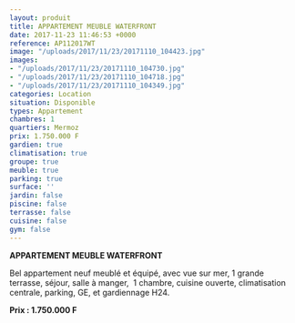 ```yaml
---
layout: produit
title: APPARTEMENT MEUBLE WATERFRONT
date: 2017-11-23 11:46:53 +0000
reference: AP112017WT
image: "/uploads/2017/11/23/20171110_104423.jpg"
images:
- "/uploads/2017/11/23/20171110_104730.jpg"
- "/uploads/2017/11/23/20171110_104718.jpg"
- "/uploads/2017/11/23/20171110_104349.jpg"
categories: Location
situation: Disponible
types: Appartement
chambres: 1
quartiers: Mermoz
prix: 1.750.000 F
gardien: true
climatisation: true
groupe: true
meuble: true
parking: true
surface: ''
jardin: false
piscine: false
terrasse: false
cuisine: false
gym: false
---
```

**APPARTEMENT MEUBLE WATERFRONT**

Bel appartement neuf meublé et équipé, avec vue sur mer, 1 grande terrasse, séjour, salle à manger,  1 chambre, cuisine ouverte, climatisation centrale, parking, GE, et gardiennage H24.

**Prix : 1.750.000 F**
